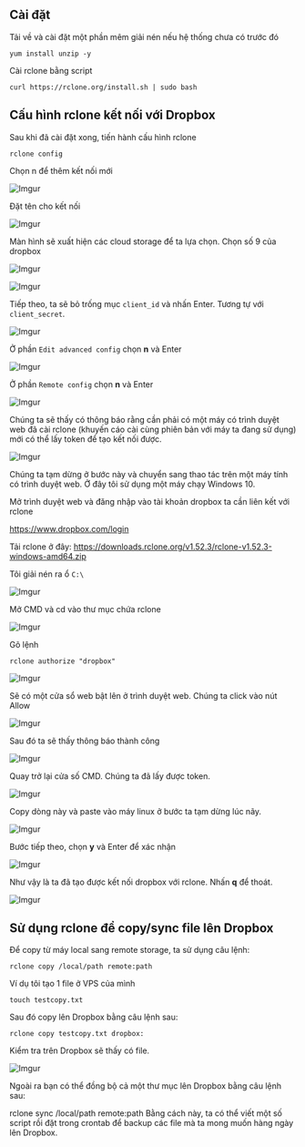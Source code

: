
## Cài đặt

Tải về và cài đặt một phần mêm giải nén nếu hệ thống chưa có trước đó

    yum install unzip -y

Cài rclone bằng script

    curl https://rclone.org/install.sh | sudo bash

## Cấu hình rclone kết nối với Dropbox

Sau khi đã cài đặt xong, tiến hành cấu hình rclone

    rclone config

Chọn n để thêm kết nối mới

![Imgur](https://i.imgur.com/CO0eXfI.png)

Đặt tên cho kết nối

![Imgur](https://i.imgur.com/re7jixs.png)

Màn hình sẽ xuất hiện các cloud storage để ta lựa chọn. Chọn số 9 của dropbox

![Imgur](https://i.imgur.com/SSfzvzT.png)

![Imgur](https://i.imgur.com/rX7iIFF.png)

Tiếp theo, ta sẽ bỏ trống mục `client_id` và nhấn Enter. Tương tự với `client_secret`.

![Imgur](https://i.imgur.com/30NWoem.png)

Ở phần `Edit advanced config` chọn **n** và Enter

![Imgur](https://i.imgur.com/qLxlGp6.png)

Ở phần `Remote config` chọn **n** và Enter

![Imgur](https://i.imgur.com/hsokLUg.png)

Chúng ta sẽ thấy có thông báo rằng cần phải có một máy có trình duyệt web đã cài rclone (khuyến cáo cài cùng phiên bản với máy ta đang sử dụng) mới có thể lấy token để tạo kết nối được.

![Imgur](https://i.imgur.com/hypkc5Z.png)

Chúng ta tạm dừng ở bước này và chuyển sang thao tác trên một máy tính có  trình duyệt web. Ở đây tôi sử dụng một máy chạy Windows 10.

Mở trình duyệt web và đăng nhập vào tài khoản dropbox ta cần liên kết với rclone

https://www.dropbox.com/login

Tải rclone ở đây: https://downloads.rclone.org/v1.52.3/rclone-v1.52.3-windows-amd64.zip

Tôi giải nén ra ổ `C:\`

![Imgur](https://i.imgur.com/aSg3xq3.png)

Mở CMD và cd vào thư mục chứa rclone

![Imgur](https://i.imgur.com/zNiZcPx.png)

Gõ lệnh 
    
    rclone authorize "dropbox"

![Imgur](https://i.imgur.com/Mv17Sqd.png)

Sẽ có một cửa sổ web bật lên ở trình duyệt web. Chúng ta click vào nút Allow

![Imgur](https://i.imgur.com/WJlpCB7.png)

Sau đó ta sẽ thấy thông báo thành công

![Imgur](https://i.imgur.com/uJY1qqP.png)

Quay trở lại cửa số CMD. Chúng ta đã lấy được token. 

![Imgur](https://i.imgur.com/GBM6YQV.png)

Copy dòng này và paste vào máy linux ở bước ta tạm dừng lúc nãy.

![Imgur](https://i.imgur.com/XOjXrXt.png)

Bước tiếp theo, chọn **y** và Enter để xác nhận

![Imgur](https://i.imgur.com/GTncEzy.png)

Như vậy là ta đã tạo được kết nối dropbox với rclone. Nhấn **q** để thoát.

![Imgur](https://i.imgur.com/uFEU3uj.png)

## Sử dụng rclone để copy/sync file lên Dropbox

Để copy từ máy local sang remote storage, ta sử dụng câu lệnh:

    rclone copy /local/path remote:path

Ví dụ tôi tạo 1 file ở VPS của mình

    touch testcopy.txt

Sau đó copy lên Dropbox bằng câu lệnh sau:

    rclone copy testcopy.txt dropbox:

Kiểm tra trên Dropbox sẽ thấy có file.

![Imgur](https://i.imgur.com/WTTbJCt.png)

Ngoài ra bạn có thể đồng bộ cả một thư mục lên Dropbox bằng câu lệnh sau:

rclone sync /local/path remote:path
Bằng cách này, ta có thể viết một số script rồi đặt trong crontab để backup các file mà ta mong muốn hàng ngày lên Dropbox.
